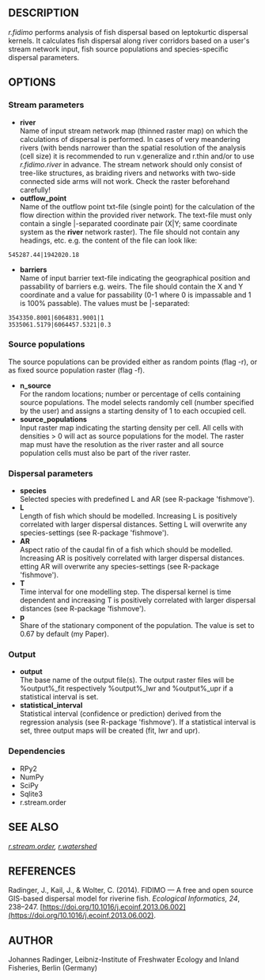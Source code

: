 ## DESCRIPTION

*r.fidimo* performs analysis of fish dispersal based on leptokurtic
dispersal kernels. It calculates fish dispersal along river corridors
based on a user's stream network input, fish source populations and
species-specific dispersal parameters.

## OPTIONS

### Stream parameters

- **river**  
    Name of input stream network map (thinned raster map) on which the
    calculations of dispersal is performed. In cases of very meandering
    rivers (with bends narrower than the spatial resolution of the
    analysis (cell size) it is recommended to run v.generalize and
    r.thin and/or to use *r.fidimo.river* in advance. The stream network
    should only consist of tree-like structures, as braiding rivers and
    networks with two-side connected side arms will not work. Check the
    raster beforehand carefully\!
- **outflow\_point**  
    Name of the outflow point txt-file (single point) for the
    calculation of the flow direction within the provided river network.
    The text-file must only contain a single |-separated coordinate pair
    (X|Y; same coordinate system as the **river** network raster). The
    file should not contain any headings, etc. e.g. the content of the
    file can look like:

```text
545287.44|1942020.18
```

- **barriers**  
    Name of input barrier text-file indicating the geographical position
    and passability of barriers e.g. weirs. The file should contain the
    X and Y coordinate and a value for passability (0-1 where 0 is
    impassable and 1 is 100% passable). The values must be |-separated:

```text
3543350.8001|6064831.9001|1
3535061.5179|6064457.5321|0.3
```

### Source populations

The source populations can be provided either as random points (flag
-r), or as fixed source population raster (flag -f).

- **n\_source**  
    For the random locations; number or percentage of cells containing
    source populations. The model selects randomly cell (number
    specified by the user) and assigns a starting density of 1 to each
    occupied cell.
- **source\_populations**  
    Input raster map indicating the starting density per cell. All cells
    with densities \> 0 will act as source populations for the model.
    The raster map must have the resolution as the river raster and all
    source population cells must also be part of the river raster.

### Dispersal parameters

- **species**  
    Selected species with predefined L and AR (see R-package
    'fishmove').
- **L**  
    Length of fish which should be modelled. Increasing L is positively
    correlated with larger dispersal distances. Setting L will overwrite
    any species-settings (see R-package 'fishmove').
- **AR**  
    Aspect ratio of the caudal fin of a fish which should be modelled.
    Increasing AR is positively correlated with larger dispersal
    distances. etting AR will overwrite any species-settings (see
    R-package 'fishmove').
- **T**  
    Time interval for one modelling step. The dispersal kernel is time
    dependent and increasing T is positively correlated with larger
    dispersal distances (see R-package 'fishmove').
- **p**  
    Share of the stationary component of the population. The value is
    set to 0.67 by default (my Paper).

### Output

- **output**  
    The base name of the output file(s). The output raster files will be
    %output%\_fit respectively %output%\_lwr and %output%\_upr if a
    statistical interval is set.
- **statistical\_interval**  
    Statistical interval (confidence or prediction) derived from the
    regression analysis (see R-package 'fishmove'). If a statistical
    interval is set, three output maps will be created (fit, lwr and
    upr).

### Dependencies

- RPy2
- NumPy
- SciPy
- Sqlite3
- r.stream.order

## SEE ALSO

*[r.stream.order](https://grass.osgeo.org/grass-stable/manuals/r.stream.order.html),
[r.watershed](https://grass.osgeo.org/grass-stable/manuals/r.watershed.html)*

## REFERENCES

Radinger, J., Kail, J., & Wolter, C. (2014).
FIDIMO — A free and open source GIS-based dispersal model for riverine fish.
*Ecological Informatics, 24*, 238–247.
[https://doi.org/10.1016/j.ecoinf.2013.06.002](https://doi.org/10.1016/j.ecoinf.2013.06.002).

## AUTHOR

Johannes Radinger, Leibniz-Institute of Freshwater Ecology and Inland
Fisheries, Berlin (Germany)
